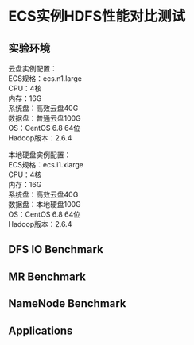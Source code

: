 # ECS实例HDFS性能对比测试
## 实验环境
云盘实例配置：     
ECS规格：ecs.n1.large    
CPU：4核     
内存：16G     
系统盘：高效云盘40G     
数据盘：普通云盘100G     
OS：CentOS 6.8 64位     
Hadoop版本：2.6.4    

本地硬盘实例配置：    
ECS规格：ecs.i1.xlarge      
CPU：4核      
内存：16G    
系统盘：高效云盘40G     
数据盘：本地硬盘100G     
OS：CentOS 6.8 64位      
Hadoop版本：2.6.4     

## DFS IO Benchmark
## MR Benchmark
## NameNode Benchmark
## Applications
